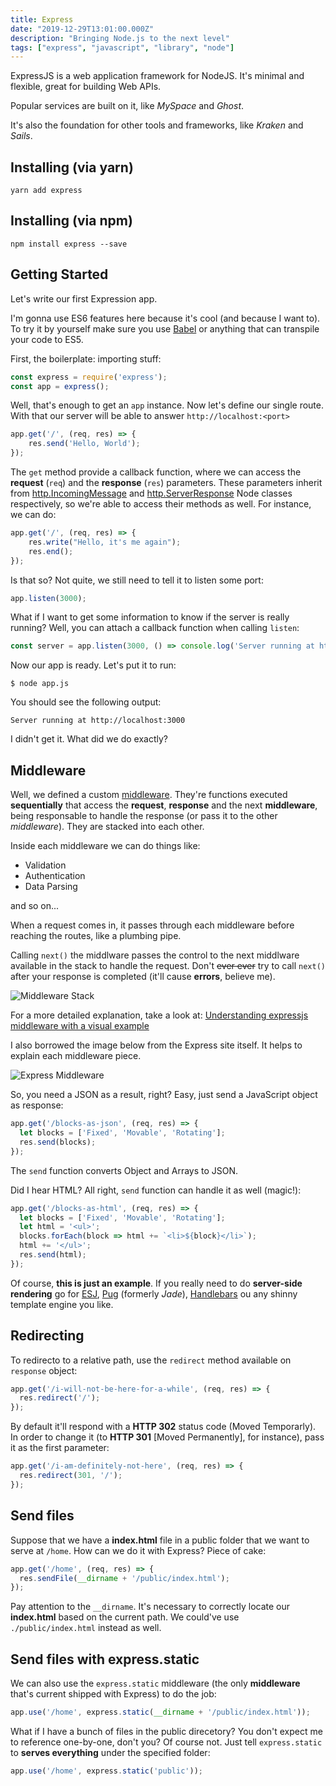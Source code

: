 ```yaml
---
title: Express
date: "2019-12-29T13:01:00.000Z"
description: "Bringing Node.js to the next level"
tags: ["express", "javascript", "library", "node"]
---
```


ExpressJS is a web application framework for NodeJS. It's minimal and flexible, great for building Web APIs.

Popular services are built on it, like *MySpace* and *Ghost*.

It's also the foundation for other tools and frameworks, like *Kraken* and *Sails*.

## Installing (via yarn)

`yarn add express`


## Installing (via npm)

`npm install express --save`

## Getting Started

Let's write our first Expression app.

I'm gonna use ES6 features here because it's cool (and because I want to). To try it by yourself make sure you use [Babel](https://babeljs.io/) or anything that can transpile your code to ES5.

First, the boilerplate: importing stuff:

```javascript
const express = require('express');
const app = express();
```

Well, that's enough to get an `app` instance. Now let's define our single route. With that our server will be able to answer `http://localhost:<port>`

```javascript
app.get('/', (req, res) => { 
    res.send('Hello, World');
});
```

The `get` method provide a callback function, where we can access the **request** (`req`) and the **response** (`res`) parameters. These parameters inherit from [http.IncomingMessage](https://nodejs.org/api/http.html#http_class_http_incomingmessage) and [http.ServerResponse](https://nodejs.org/api/http.html#http_class_http_serverresponse) Node classes respectively, so we're able to access their methods as well. For instance, we can do:

```javascript
app.get('/', (req, res) => {
    res.write("Hello, it's me again");
    res.end();
});
```

Is that so? Not quite, we still need to tell it to listen some port:

```javascript
app.listen(3000);
```

What if I want to get some information to know if the server is really running? Well, you can attach a callback function when calling `listen`:

```javascript
const server = app.listen(3000, () => console.log('Server running at http://localhost:' + server.address().port));
```

Now our app is ready. Let's put it to run:

`$ node app.js`

You should see the following output:

`Server running at http://localhost:3000`

I didn't get it. What did we do exactly?

## Middleware

Well, we defined a custom [middleware](http://expressjs.com/en/guide/writing-middleware.html). They're functions executed **sequentially** that access the **request**, **response** and the next **middleware**, being responsable to handle the response (or pass it to the other *middleware*). They are stacked into each other.

Inside each middleware we can do things like:

- Validation
- Authentication
- Data Parsing

and so on...

When a request comes in, it passes through each middleware before reaching the routes, like a plumbing pipe.

Calling `next()` the middlware passes the control to the next middlware available in the stack to handle the request. Don't ~~ever ever~~ try to call `next()` after your response is completed (it'll cause **errors**, believe me).

![Middleware Stack](./middleware-stack.png)

For a more detailed explanation, take a look at: [Understanding expressjs middleware with a visual example](http://javascript.tutorialhorizon.com/2014/09/19/understanding-expressjs-middleware-with-a-visual-example/)

I also borrowed the image below from the Express site itself. It helps to explain each middleware piece.

![Express Middleware](./express-middleware-stack.png)

So, you need a JSON as a result, right? Easy, just send a JavaScript object as response:

```javascript
app.get('/blocks-as-json', (req, res) => {
  let blocks = ['Fixed', 'Movable', 'Rotating'];
  res.send(blocks);
});
```

The `send` function converts Object and Arrays to JSON.

Did I hear HTML? All right, `send` function can handle it as well (magic!):

```javascript
app.get('/blocks-as-html', (req, res) => {
  let blocks = ['Fixed', 'Movable', 'Rotating'];
  let html = '<ul>';
  blocks.forEach(block => html += `<li>${block}</li>`);
  html += '</ul>';
  res.send(html);
});
```

Of course, **this is just an example**. If you really need to do **server-side rendering** go for [ESJ](http://www.embeddedjs.com/), [Pug](https://pugjs.org/api/getting-started.html) (formerly *Jade*), [Handlebars](http://handlebarsjs.com/) ou any shinny template engine you like.

## Redirecting

To redirecto to a relative path, use the `redirect` method available on `response` object:

```javascript
app.get('/i-will-not-be-here-for-a-while', (req, res) => {
  res.redirect('/');
});
```

By default it'll respond with a **HTTP 302** status code (Moved Temporarly). In order to change it (to **HTTP 301** [Moved Permanently], for instance), pass it as the first parameter:

```javascript
app.get('/i-am-definitely-not-here', (req, res) => {
  res.redirect(301, '/');
});
```

## Send files

Suppose that we have a **index.html** file in a public folder that we want to serve at `/home`. How can we do it with Express? Piece of cake:

```javascript
app.get('/home', (req, res) => {
  res.sendFile(__dirname + '/public/index.html');
});
```

Pay attention to the `__dirname`. It's necessary to correctly locate our **index.html** based on the current path. We could've use `./public/index.html` instead as well.

## Send files with express.static

We can also use the `express.static` middleware (the only **middleware** that's current shipped with Express) to do the job:

```javascript
app.use('/home', express.static(__dirname + '/public/index.html'));
```

What if I have a bunch of files in the public direcetory? You don't expect me to reference one-by-one, don't you?
Of course not. Just tell `express.static` to **serves everything** under the specified folder:

```javascript
app.use('/home', express.static('public'));
```
